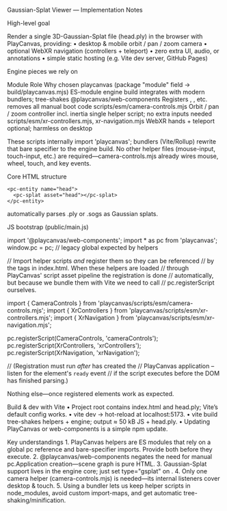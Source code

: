 Gaussian-Splat Viewer — Implementation Notes

High-level goal

Render a single 3D-Gaussian-Splat file (head.ply) in the browser with PlayCanvas, providing:
	•	desktop & mobile orbit / pan / zoom camera
	•	optional WebXR navigation (controllers + teleport)
	•	zero extra UI, audio, or annotations
	•	simple static hosting (e.g. Vite dev server, GitHub Pages)

Engine pieces we rely on

Module	Role	Why chosen
playcanvas (package "module" field → build/playcanvas.mjs)	ES-module engine build	integrates with modern bundlers; tree-shakes
@playcanvas/web-components	Registers <pc-app>, <pc-splat>, etc.	removes all manual boot code
scripts/esm/camera-controls.mjs	Orbit / pan / zoom controller incl. inertia	single helper script; no extra inputs needed
scripts/esm/xr-controllers.mjs, xr-navigation.mjs	WebXR hands + teleport	optional; harmless on desktop

These scripts internally import 'playcanvas'; bundlers (Vite/Rollup) rewrite that bare specifier to the engine build. No other helper files (mouse-input, touch-input, etc.) are required—camera-controls.mjs already wires mouse, wheel, touch, and key events.

Core HTML structure

<pc-app>
  <pc-asset id="head" src="head.ply" type="gsplat"></pc-asset>

  <pc-scene>
    <pc-entity name="cameraRoot">
      <pc-entity name="camera" position="0 0 2">
        <pc-camera></pc-camera>
        <pc-scripts>
          <pc-script name="cameraControls"></pc-script>
        </pc-scripts>
      </pc-entity>
      <pc-scripts>
        <pc-script name="xrControllers"></pc-script>
        <pc-script name="xrNavigation"></pc-script>
      </pc-scripts>
    </pc-entity>

    <pc-entity name="head">
      <pc-splat asset="head"></pc-splat>
    </pc-entity>
  </pc-scene>
</pc-app>

<pc-splat> automatically parses .ply or .sogs as Gaussian splats.

JS bootstrap (public/main.js)

import '@playcanvas/web-components';
import * as pc from 'playcanvas';
window.pc = pc;                               // legacy global expected by helpers


// Import helper scripts *and* register them so they can be referenced
// by the <pc-script> tags in index.html. When these helpers are loaded
// through PlayCanvas' script asset pipeline the registration is done
// automatically, but because we bundle them with Vite we need to call
// pc.registerScript ourselves.

import { CameraControls }   from 'playcanvas/scripts/esm/camera-controls.mjs';
import { XrControllers }    from 'playcanvas/scripts/esm/xr-controllers.mjs';
import { XrNavigation }     from 'playcanvas/scripts/esm/xr-navigation.mjs';

pc.registerScript(CameraControls, 'cameraControls');
pc.registerScript(XrControllers, 'xrControllers');
pc.registerScript(XrNavigation,  'xrNavigation');

// (Registration must run *after* <pc-app> has created the
// PlayCanvas application – listen for the element's `ready` event
// if the script executes before the DOM has finished parsing.)

Nothing else—once registered <pc-script name="…"> elements work as
expected.

Build & dev with Vite
	•	Project root contains index.html and head.ply; Vite’s default config works.
	•	vite dev → hot-reload at localhost:5173.
	•	vite build tree-shakes helpers + engine; output ≈ 50 kB JS + head.ply.
	•	Updating PlayCanvas or web-components is a simple npm update.

Key understandings
	1.	PlayCanvas helpers are ES modules that rely on a global pc reference and bare-specifier imports. Provide both before they execute.
	2.	@playcanvas/web-components negates the need for manual pc.Application creation—scene graph is pure HTML.
	3.	Gaussian-Splat support lives in the engine core; just set type="gsplat" on <pc-asset>.
	4.	Only one camera helper (camera-controls.mjs) is needed—its internal listeners cover desktop & touch.
	5.	Using a bundler lets us keep helper scripts in node_modules, avoid custom import-maps, and get automatic tree-shaking/minification.